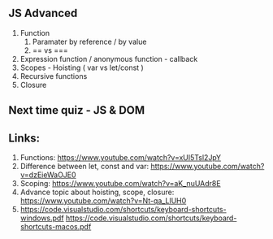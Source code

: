 ## JS Advanced

1. Function
    1. Paramater by reference / by value
    2. == vs ===
2. Expression function / anonymous function - callback
2. Scopes - Hoisting ( var vs let/const )
3. Recursive functions
4. Closure

## Next time quiz - JS & DOM

## Links:

1. Functions: https://www.youtube.com/watch?v=xUI5Tsl2JpY
2. Difference between let, const and var: https://www.youtube.com/watch?v=dzEieWaOJE0
3. Scoping: https://www.youtube.com/watch?v=aK_nuUAdr8E
4. Advance topic about hoisting, scope, closure: https://www.youtube.com/watch?v=Nt-qa_LlUH0
5. https://code.visualstudio.com/shortcuts/keyboard-shortcuts-windows.pdf
https://code.visualstudio.com/shortcuts/keyboard-shortcuts-macos.pdf
